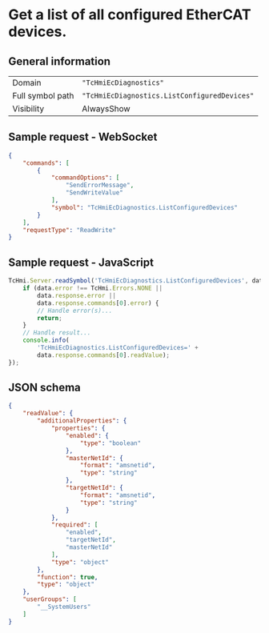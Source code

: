 # Get a list of all configured EtherCAT devices.

## General information

|  |  |
| - | - |
| Domain | `"TcHmiEcDiagnostics"` |
| Full symbol path | `"TcHmiEcDiagnostics.ListConfiguredDevices"` |
| Visibility | AlwaysShow |

## Sample request - WebSocket

```json
{
    "commands": [
        {
            "commandOptions": [
                "SendErrorMessage",
                "SendWriteValue"
            ],
            "symbol": "TcHmiEcDiagnostics.ListConfiguredDevices"
        }
    ],
    "requestType": "ReadWrite"
}
```

## Sample request - JavaScript

```javascript
TcHmi.Server.readSymbol('TcHmiEcDiagnostics.ListConfiguredDevices', data => {
    if (data.error !== TcHmi.Errors.NONE ||
        data.response.error ||
        data.response.commands[0].error) {
        // Handle error(s)...
        return;
    }
    // Handle result...
    console.info(
        'TcHmiEcDiagnostics.ListConfiguredDevices=' +
        data.response.commands[0].readValue);
});
```

## JSON schema

```json
{
    "readValue": {
        "additionalProperties": {
            "properties": {
                "enabled": {
                    "type": "boolean"
                },
                "masterNetId": {
                    "format": "amsnetid",
                    "type": "string"
                },
                "targetNetId": {
                    "format": "amsnetid",
                    "type": "string"
                }
            },
            "required": [
                "enabled",
                "targetNetId",
                "masterNetId"
            ],
            "type": "object"
        },
        "function": true,
        "type": "object"
    },
    "userGroups": [
        "__SystemUsers"
    ]
}
```
